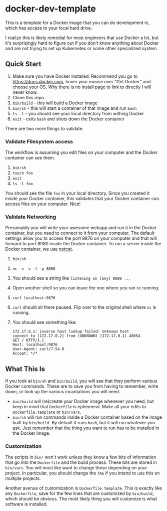 # docker-dev-template

This is a template for a Docker image that you can do development in, which has access to your local hard drive.

I realize this is likely remedial for most engineers that use Docker a lot, but it's surprisingly hard to figure
out if you don't know anything about Docker and are not trying to set up Kubernetes or some other specialized
system.

## Quick Start

1. Make sure you have Docker installed. Recommend you go to https://docs.docker.com, hover your mouse over “Get
   Docker” and choose your OS. Why there is no install page to link to directly I will never know.
1. Clone this repo
1. `bin/build` - this will build a Docker image
1. `bin/sh` - this will start a container of that image and run `bash`
1. `ls -l` - you should see your local directory from withing Docker
1. `exit` - exits `bash` and shuts down the Docker container

There are two more things to validate.

### Validate Filesystem access

The workflow is assuming you edit files on your computer and the Docker container can see them.

1. `bin/sh`
1. `touch foo`
1. `exit`
1. `ls -l foo`

You should see the file `foo` in your local directory. Since you created it inside your Docker container, this
validates that your Docker container can access files on your computer. Nice!

### Validate Networking

Presumably you will write your awesome webapp and run it in the Docker container, but you need to connect to it
from your computer.  The default settings allow you to access the port 9876 on your computer and that will forward
to port 8080 inside the Docker container.  To run a server inside the Docker container, we use
[netcat](http://netcat.sourceforge.net).

1. `bin/sh`
1. `nc -v -v -l -p 8080`
1. You should see a string like `listening on [any] 8080 ...`
1. Open another shell so you can leave the one where you ran `nc` running.
1. `curl localhost:9876`
1. `curl` should sit there paused.  Flip over to the original shell where `nc` is running.
1. You should see something like:

   ```
   172.17.0.1: inverse host lookup failed: Unknown host
   connect to [172.17.0.2] from (UNKNOWN) [172.17.0.1] 48054
   GET / HTTP/1.1
   Host: localhost:9876
   User-Agent: curl/7.54.0
   Accept: */*
   ```

## What This Is

If you look at `bin/sh` and `bin/build`, you will see that they perform various Docker commands. These are to save
you from having to remember, write down, or look up the various incantations you will need.

* `bin/build` will (re)create your Docker image whenever you need, but keep in mind that `Dockerfile` is ephemeral. Make all your edits to `Dockerfile.template` or `bin/vars`.
* `bin/sh` will run commands inside a Docker container based on the image built by `bin/build`. By default it runs
`bash`, but it will run whatever you ask.  Just remember that the thing you want to run has to be installed in the
Docker image.

### Customization

The scripts in `bin/` won't work unless they know a few bits of information that go into the `Dockerfile` and the
build process.  These bits are stored in `bin/vars`. You will most like want to change these depending on your
project.  In particular, you should change the `TAG` if you intend to use this on multiple projects.

Another avenue of customization is `Dockerfile.template`.  This is exactly like any `Dockerfile`, save for the few
lines that are customized by `bin/build`, which should be obvious.  The most likely thing you will customize is
what software is installed.
